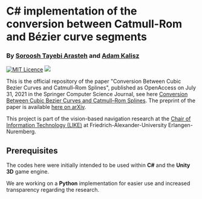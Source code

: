 # C# implementation of the conversion between Catmull-Rom and Bézier curve segments


### By [Soroosh Tayebi Arasteh](https://github.com/starasteh) and [Adam Kalisz](https://github.com/GSORF)


[![MIT Licence](https://badges.frapsoft.com/os/mit/mit.svg?v=103)](https://opensource.org/licenses/mit-license.php)
[![](https://img.shields.io/badge/contributions-welcome-brightgreen.svg?style=flat)](https://github.com/starasteh/cg_solutions/pulls)

This is the official repository of the paper "Conversion Between Cubic Bezier Curves and Catmull–Rom Splines", published as OpenAccess on July 31, 2021 in the Springer Computer Science Journal, see here [Conversion Between Cubic Bezier Curves and Catmull–Rom Splines](https://link.springer.com/article/10.1007/s42979-021-00770-x). The preprint of the paper is available [here on arXiv](https://arxiv.org/abs/2011.08232).

This project is part of the vision-based navigation research at the [Chair of Information Technology (LIKE)](https://www.like.tf.fau.de/) at Friedrich-Alexander-University Erlangen-Nuremberg.


## Prerequisites

The codes here were initially intended to be used within **C#** and the **Unity 3D** game engine.

We are working on a **Python** implementation for easier use and increased transparency regarding the research.
